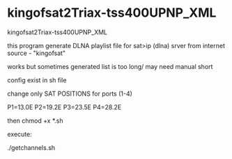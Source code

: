 # kingofsat2Triax-tss400UPNP_XML
kingofsat2Triax-tss400UPNP_XML

this program generate DLNA playlist file for sat>ip (dlna) srver from internet source - "kingofsat"

works but sometimes generated list is too long/ may need manual short

config exist in sh file

change only SAT POSITIONS for ports (1-4)

P1=13.0E
P2=19.2E
P3=23.5E
P4=28.2E

then chmod +x *.sh

execute:

./getchannels.sh
